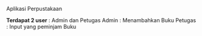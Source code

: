 Aplikasi Perpustakaan

**Terdapat 2 user** : Admin dan Petugas
Admin : Menambahkan Buku 
Petugas : Input yang peminjam Buku
